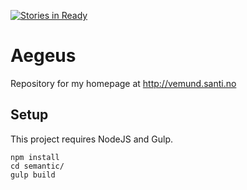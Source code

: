 [![Stories in Ready](https://badge.waffle.io/Santiario/Aegeus.png?label=ready&title=Ready)](https://waffle.io/Santiario/Aegeus)
# Aegeus
Repository for my homepage at http://vemund.santi.no

## Setup
This project requires NodeJS and Gulp.

```
npm install
cd semantic/
gulp build
```
